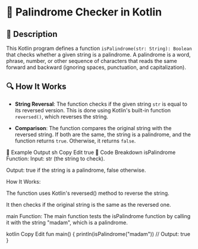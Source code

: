 #  📌 Palindrome Checker in Kotlin
## 🚀 Description
This Kotlin program defines a function `isPalindrome(str: String): Boolean` that checks whether a given string is a palindrome. 
A palindrome is a word, phrase, number, or other sequence of characters that reads the same forward and backward (ignoring spaces, punctuation, and capitalization).

## 🔍 How It Works
- **String Reversal**: The function checks if the given string `str` is equal to its reversed version. This is done using Kotlin's built-in function `reversed()`, which reverses the string.

- **Comparison**: The function compares the original string with the reversed string. If both are the same, the string is a palindrome, and the function returns `true`. Otherwise, it returns `false`.

🎯 Example Output
sh
Copy
Edit
true
📂 Code Breakdown
isPalindrome Function:
Input: str (the string to check).

Output: true if the string is a palindrome, false otherwise.

How It Works:

The function uses Kotlin's reversed() method to reverse the string.

It then checks if the original string is the same as the reversed one.

main Function:
The main function tests the isPalindrome function by calling it with the string "madam", which is a palindrome.

kotlin
Copy
Edit
fun main() {
    println(isPalindrome("madam"))  // Output: true
}
